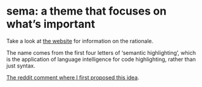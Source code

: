 # sema: a theme that focuses on what’s important

Take a look at [the website](https://arzg.github.io/sema) for information on the rationale.

The name comes from the first four letters of ‘semantic highlighting’, which is the application of language intelligence for code highlighting, rather than just syntax.

[The reddit comment where I first proposed this idea](https://www.reddit.com/r/rust/comments/mtuld2/rustanalyzer_changelog_73/gv28qvq?context=3).
